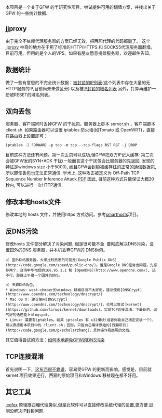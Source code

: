 本项目是一个关于GFW 的半研究性项目，尝试提供可用的翻墙方案，并找出关于GFW 的一些统计数据.

jjproxy
-------
由于完全不依赖代理服务器的方案已经无效，把西厢代理的代码都删了。
这个[jjproxy](https://github.com/liruqi/jjproxy) 神奇的地方在于用了标准的HTTP/HTTPS 和 SOCKS5代理服务器翻墙。目前可用。但用的是个人的VPS。如果有朋友愿意捐赠服务器，欢迎邮件告知。

数据统计
-------
做了一些有意思的不完全统计数据：[被封锁的IP列表](https://github.com/liruqi/west-chamber-season-3/blob/master/west-chamber-proxy/status/timedout-ip.list)(这个列表中存在大量的无HTTP服务的IP,目前尚未未做区分) 以及被[IP封锁的域名列表](https://github.com/liruqi/west-chamber-season-3/blob/master/west-chamber-proxy/status/timedout.txt)
另外，打算再维护一份被RESET的域名列表。

双向丢包
--------
服务器、客户端同时丢掉GFW 的干扰包。服务器上脚本 server.sh ，客户端脚本 client.sh. 如果路由器可以设置 iptables 防火墙(如Tomato 或 OpenWRT)，直接在路由器上设置即可：

    iptables -I FORWARD -p tcp -m tcp --tcp-flags RST RST -j DROP
    
目前这种方法还有问题。第一次丢包可以成功,但GFW把双方IP记入缓存; 第二次会被GFW发的SYN+ACK 干扰(一般而言这个干扰包会比服务器的先返回, 发现的特征是windows size 小于5000), 而且GFW会封锁被缓存住的正常的通信数据包,所以即使丢包也无法正常通信.
学术上, 这种攻击被定义为 Off-Path TCP Sequence Number Inference Attack [PDF](http://web.eecs.umich.edu/~zhiyunq/pub/oakland12_TCP_sequence_number_inference.pdf)
因此, 目前这种方式只能保证大概20秒内, 可以进行一次HTTP通信.

修改本地hosts文件
----------------
修改本地的 hosts 文件，并使用https 方式访问。参考[smarthosts](http://code.google.com/p/smarthosts/)项目。
 

反DNS污染
-------
修改hosts 文件部分解决了污染问题, 但是很可能不全. 要彻底解决DNS污染，设置国外的DNS 服务器，并本机丢弃GFW的 DNS伪包。

    a) 国外DNS服务器。大家比较熟悉的可能是[Google Public DNS](http://code.google.com/speed/public-dns/)。但是Google DNS经常出问题。先推荐两个，台湾中华电信的168.95.1.1 和 [OpenDNS](http://www.opendns.com/), 还不行，那就上午搜一个国外的DNS。

    b) 丢弃DNS伪包。
    * Windows: west-chmber的windows 移植目测不太好用，建议使用[DNSCrypt](http://www.opendns.com/technology/dnscrypt/)
    * Mac OS X: 建议使用[DNSCrypt](http://www.opendns.com/technology/dnscrypt/)。也可以尝试[kernet](https://github.com/liruqi/kernet/downloads)。实现TCP连接混淆，下最新的。运气好的话还能上blogspot。
    * Linux: 需要有iptables。如果 iptables 有 u32模块(或者你能自己搞定安装一个)，可以直接用本项目中的 client.sh；否则，只能自己编译原始的[西厢项目](http://code.google.com/p/scholarzhang)，具体操作看西厢的文档。

其它值得尝试的方法：[如何本地避免GFW的DNS污染](http://liruqi.info/post/28775426009/how-to-avoid-dns-hijack-locally)

TCP连接混淆
-----------
首先说明一下，[这东西很不靠谱](http://gfwrev.blogspot.com/2010/03/gfw.html)，容易受GFW 的更新而影响。感觉是，目前就kernet 项目效果还行。西厢的原始项目和Windows 移植现在都不好用。

其它工具
--------
[icefox](https://code.google.com/p/icefox/) 原理跟西厢代理类似,但是此软件可以直接修改系统代理的设置,更方便.目测没解决IP封锁问题.

